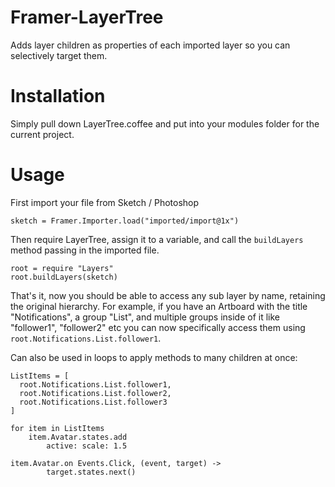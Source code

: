 # Framer-LayerTree
Adds layer children as properties of each imported layer so you can selectively target them.

# Installation
Simply pull down LayerTree.coffee and put into your modules folder for the current project.

# Usage
First import your file from  Sketch / Photoshop
```
sketch = Framer.Importer.load("imported/import@1x")
```

Then require LayerTree, assign it to a variable, and call the `buildLayers` method passing in the imported file.
```
root = require "Layers"
root.buildLayers(sketch)
```


That's it, now you should be able to access any sub layer by name, retaining the original hierarchy. For example, if you have an Artboard with the title "Notifications", a group "List", and multiple groups inside of it like "follower1", "follower2" etc you can now specifically access them using `root.Notifications.List.follower1`.

Can also be used in loops to apply methods to many children at once:
```
ListItems = [
  root.Notifications.List.follower1, 
  root.Notifications.List.follower2, 
  root.Notifications.List.follower3 
]

for item in ListItems
	item.Avatar.states.add
		active: scale: 1.5
		
item.Avatar.on Events.Click, (event, target) ->
		target.states.next()
```
